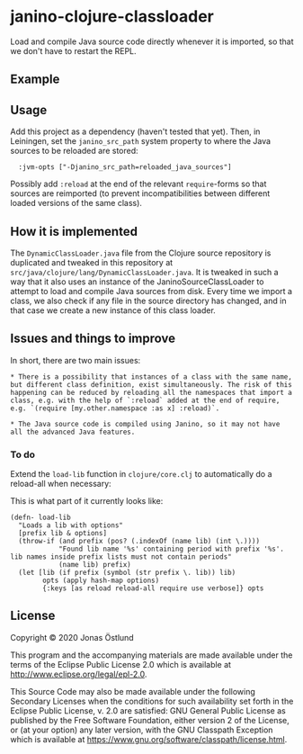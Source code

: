 # janino-clojure-classloader

Load and compile Java source code directly whenever it is imported, so that we don't have to restart the REPL.

## Example



## Usage

Add this project as a dependency (haven't tested that yet). Then, in Leiningen, set the `janino_src_path` system property to where the Java sources to be reloaded are stored:
```
  :jvm-opts ["-Djanino_src_path=reloaded_java_sources"]
```

Possibly add `:reload` at the end of the relevant `require`-forms so that sources are reimported (to prevent incompatibilities between different loaded versions of the same class).

## How it is implemented

The `DynamicClassLoader.java` file from the Clojure source repository is duplicated and tweaked in this repository at `src/java/clojure/lang/DynamicClassLoader.java`. It is tweaked in such a way that it also uses an instance of the JaninoSourceClassLoader to attempt to load and compile Java sources from disk. Every time we import a class, we also check if any file in the source directory has changed, and in that case we create a new instance of this class loader.

## Issues and things to improve

In short, there are two main issues:

    * There is a possibility that instances of a class with the same name, but different class definition, exist simultaneously. The risk of this happening can be reduced by reloading all the namespaces that import a class, e.g. with the help of `:reload` added at the end of require, e.g. `(require [my.other.namespace :as x] :reload)`.

    * The Java source code is compiled using Janino, so it may not have all the advanced Java features.

### To do

Extend the `load-lib` function in `clojure/core.clj` to automatically do a reload-all when necessary:

This is what part of it currently looks like:
```
(defn- load-lib
  "Loads a lib with options"
  [prefix lib & options]
  (throw-if (and prefix (pos? (.indexOf (name lib) (int \.))))
            "Found lib name '%s' containing period with prefix '%s'.  lib names inside prefix lists must not contain periods"
            (name lib) prefix)
  (let [lib (if prefix (symbol (str prefix \. lib)) lib)
        opts (apply hash-map options)
        {:keys [as reload reload-all require use verbose]} opts
```

## License

Copyright © 2020 Jonas Östlund

This program and the accompanying materials are made available under the
terms of the Eclipse Public License 2.0 which is available at
http://www.eclipse.org/legal/epl-2.0.

This Source Code may also be made available under the following Secondary
Licenses when the conditions for such availability set forth in the Eclipse
Public License, v. 2.0 are satisfied: GNU General Public License as published by
the Free Software Foundation, either version 2 of the License, or (at your
option) any later version, with the GNU Classpath Exception which is available
at https://www.gnu.org/software/classpath/license.html.
